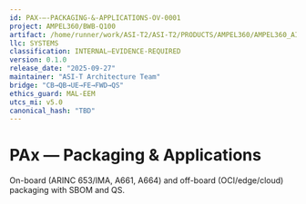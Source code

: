 ```yaml
---
id: PAX-—-PACKAGING-&-APPLICATIONS-OV-0001
project: AMPEL360/BWB-Q100
artifact: /home/runner/work/ASI-T2/ASI-T2/PRODUCTS/AMPEL360/AMPEL360_AIR_TRANSPORT/BWB-Q100/domains/EER/pax/README.md
llc: SYSTEMS
classification: INTERNAL–EVIDENCE-REQUIRED
version: 0.1.0
release_date: "2025-09-27"
maintainer: "ASI-T Architecture Team"
bridge: "CB→QB→UE→FE→FWD→QS"
ethics_guard: MAL-EEM
utcs_mi: v5.0
canonical_hash: "TBD"
---
```


# PAx — Packaging & Applications

On-board (ARINC 653/IMA, A661, A664) and off-board (OCI/edge/cloud) packaging with SBOM and QS.
